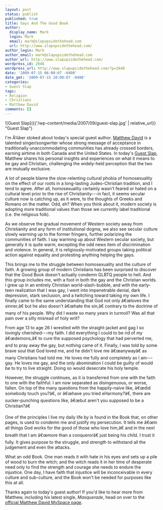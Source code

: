 ```yaml
---
layout: post
status: publish
published: true
title: Gays And The Good Book
author:
  display_name: Mark
  login: Mark
  email: mark@slapupsidethehead.com
  url: http://www.slapupsidethehead.com/
author_login: Mark
author_email: mark@slapupsidethehead.com
author_url: http://www.slapupsidethehead.com/
wordpress_id: 2646
wordpress_url: http://www.slapupsidethehead.com/?p=2646
date: '2009-07-15 06:00:07 -0400'
date_gmt: '2009-07-15 10:00:07 -0400'
categories:
- Guest Slap
tags:
- Religion
- Christians
- Matthew David
comments: []
---
```

![Guest Slap]({{'/wp-content/media/2007/09/guest-slap.jpg' | relative_url}} "Guest Slap")

I'm Ã¼ber stoked about today's special guest author. [Matthew David](http://www.myspace.com/musicbymatthewdavid "Check out his MySpace page!") is a talented singer/songwriter whose strong message of acceptance in traditionally unaccommodating communities has already crossed borders, earning airtime in both Canada and the United States. In today's [Guest Slap](http://www.slapupsidethehead.com/category/guest-slap/ "Also check out some of Slap's previous guest authors."), Matthew shares his personal insights and experiences on what it means to be gay and Christian, challenging the widely-held perception that the two are mutually exclusive.

A lot of people blame the slow-relenting cultural phobia of homosexuality on the effect of our roots in a long-lasting Judeo-Christian tradition, and I tend to agree. After all, homosexuality certainly wasn't feared or hated on a cultural level prior to the rise of Christianity---in fact, it seems secular culture now is catching up, as it were, to the thoughts of Greeks and Romans on the matter. Odd, eh? When you think about it, modern society is adopting more traditional values than those we currently label traditional (i.e. the religious folk).

As we observe the gradual movement of Western society away from Christianity and any form of institutional dogma, we also see secular culture slowly warming up to the former fringers, further polarizing the communities of faith. I say warming up about Western secular society, but generally it is quite warm, excepting the odd news item of discrimination and violence. In general, it is religiously-motivated groups taking political action against equality and protesting anything helping the gays.

This brings me to the struggle between homosexuality and the culture of faith. A growing group of modern Christians has been surprised to discover that the Good Book doesn't actually condemn GLBTQ people to hell. And this group includes me, with a foot in both the gay and the Christian worlds. I grew up in an entirely Christian world-slash-bubble, and with the early-teen realization that I was gay, I went into impenetrable denial, dark depression, stark seclusion, and a twitching toward taking my own life. I finally came to the same understanding that God not only â€œloves the sinner,â€ but he also doesn't â€œhate the sin,â€ contrary to the doctrine of many of his people. Why did I waste so many years in turmoil? Was all that pain over a silly misread of holy writ?

From age 13 to age 26 I wrestled with the straight-jacket and gag I so lovingly cherished---my faith. I did everything I could to be rid of my â€œdemons,â€ to cure the supposed psychology that had  perverted me, and to pray away the gay, but nothing came of it. Finally, I was told by some brave soul that God loved me, and he didn't love me â€œanywayâ€ as many Christians had told me. He loves me fully and completely as I am---gay. He loves me gay, and the only abomination I could be guilty of would be to try to live straight. Doing so would desecrate his holy temple.

However, the struggle continues, as it is transferred from one with the faith to one with the faithful. I am now separated as disingenuous, or worse, fallen. On top of the many questions from the happily-naive like, â€œdid somebody touch you?â€, or â€œhave you tried eHarmony?â€, there are sucker-punching questions like, â€œbut aren't you supposed to be a Christian?â€

One of the principles I live my daily life by is found in the Book that, on other pages, is used to condemn me and justify my persecution. It tells me â€œin all things God works for the good of those who love him,â€ and in the next breath that I am â€œmore than a conquerorâ€ just being his child. I trust it fully. It gives purpose to the struggle, and strength to withstand all the judgement and even the attacks.

What an odd Book. One man reads it with hate in his eyes and sets up a pile of wood to burn the witch; and the witch reads it in her time of desperate need only to find the strength and courage she needs to endure the injustice. One day, I have faith that injustice will be inconceivable in every culture and sub-culture, and the Book won't be needed for purposes like this at all.

Thanks again to today's guest author! If you'd like to hear more from Matthew, including his latest single, _Masquerade_, head on over to the [official Matthew David MySpace page](http://www.myspace.com/musicbymatthewdavid "Maybe I'll start up the unofficial one.").

